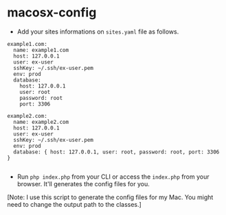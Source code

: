 # macosx-config

- Add your sites informations on `sites.yaml` file as follows.

```
example1.com:
  name: example1.com
  host: 127.0.0.1
  user: ex-user
  sshKey: ~/.ssh/ex-user.pem
  env: prod
  database:
    host: 127.0.0.1
    user: root
    password: root
    port: 3306

example2.com:
  name: example2.com
  host: 127.0.0.1
  user: ex-user
  sshKey: ~/.ssh/ex-user.pem
  env: prod
  database: { host: 127.0.0.1, user: root, password: root, port: 3306 }
  
 ```
 
 - Run `php index.php` from your CLI or access the `index.php` from your browser. It'll generates the config files for you.
 
 [Note: I use this script to generate the config files for my Mac. You might need to change the output path to the classes.]
